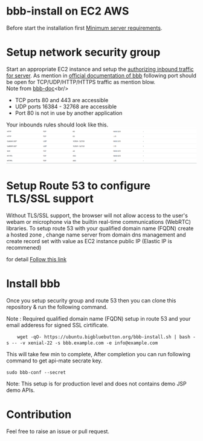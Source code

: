 
# bbb-install on EC2 AWS

Before start the installation first [Minimum server requirements](https://docs.bigbluebutton.org/2.2/install.html#minimum-server-requirements).

# Setup network security group
Start an appropriate EC2 instance and setup the [authorizing inbound traffic for server](https://docs.aws.amazon.com/AWSEC2/latest/UserGuide/authorizing-access-to-an-instance.html). 
As mention in [official documentation of bbb](https://docs.bigbluebutton.org/2.2/install.html#Install_) following port should be open for TCP/UDP/HTTP/HTTPS traffic as mention blow.<br/>
Note from [bbb-doc](https://docs.bigbluebutton.org/2.2/install.html#Install_)<br/>
* TCP ports 80 and 443 are accessible
* UDP ports 16384 - 32768 are accessible
* Port 80 is not in use by another application

Your inbounds rules should look like this.<br/>
![bbb-install.sh](images/ec2networkinbounds.png?raw=true "bbb-install.sh")

# Setup Route 53 to configure TLS/SSL support

Without TLS/SSL support, the browser will not allow access to the user's webam or microphone via the builtin real-time communications (WebRTC) libraries.
To setup route 53 with your qualified domain name (FQDN) create a hosted zone , change name server from domain dns management and create record set with value as EC2 instance public IP (Elastic IP is recommened)

for detail [Follow this link](https://docs.aws.amazon.com/Route53/latest/DeveloperGuide/routing-to-ec2-instance.html)

# Install bbb

Once you setup security group and route 53 then you can clone this repository & run the following command.<br/>

Note : Required qualified domain name (FQDN) setup in route 53 and your email adderess for signed SSL cirtificate.

```
	wget -qO- https://ubuntu.bigbluebutton.org/bbb-install.sh | bash -s -- -v xenial-22 -s bbb.example.com -e info@example.com

```

This will take few min to complete, After completion you can run following command to get api-mate secrate key.

```
sudo bbb-conf --secret

```
Note: This setup is for production level and does not contains demo JSP demo APIs.

# Contribution 

Feel free to raise an issue or pull request.
